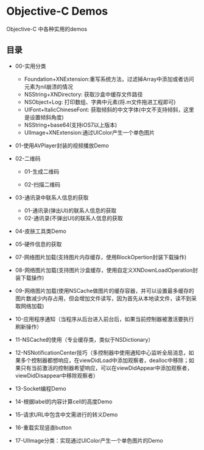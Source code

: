# Objective-C Demos

Objective-C 中各种实用的demos

## 目录

- 00-实用分类
	- Foundation+XNExtension:重写系统方法，过滤掉Array中添加或者访问元素为nil崩溃的情况
	- NSString+XNDirectory: 获取沙盒中缓存文件路径
	- NSObject+Log: 打印数组、字典中元素(将.m文件拖进工程即可)
	- UIFont+ItalicChineseFont: 获取倾斜的中文字体(中文不支持倾斜，这里是设置倾斜角度)
	- NSString+base64(支持iOS7以上版本)
    - UIImage+XNExtension:通过UIColor产生一个单色图片
  
- 01-使用AVPlayer封装的视频播放Demo
  
- 02-二维码
  
  	- 01-生成二维码
  
  	- 02-扫描二维码
  
- 03-通讯录中联系人信息的获取
  
  - 01-通讯录(弹出UI)的联系人信息的获取
  - 02-通讯录(不弹出UI)的联系人信息的获取
  
- 04-皮肤工具类Demo
  
- 05-硬件信息的获取

- 07-网络图片加载(支持图片内存缓存，使用BlockOpertion封装下载操作)

- 08-网络图片加载(支持图片沙盒缓存，使用自定义XNDownLoadOperation封装下载操作)

- 09-网络图片加载(使用NSCache做图片的缓存容器，并可以设置最多缓存的图片数减少内存占用，但会增加文件读写，因为首先从本地读文件，读不到采取网络加载)

- 10-应用程序通知（当程序从后台进入前台后，如果当前控制器被激活要执行刷新操作）

- 11-NSCache的使用（专业缓存类，类似于NSDictionary）

- 12-NSNotificationCenter技巧（多控制器中使用通知中心监听全局消息，如果多个控制器都想响应，在viewDidLoad中添加观察者，dealloc中移除；如果只有当前激活的控制器希望响应，可以在viewDidAppear中添加观察者，viewDidDisappear中移除观察者）

- 13-Socket编程Demo

- 14-根据label的内容计算cell的高度Demo

- 15-请求URL中包含中文需进行的转义Demo

- 16-重载实现竖直button

- 17-UIImage分类：实现通过UIColor产生一个单色图片的Demo
